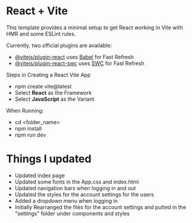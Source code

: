 # React + Vite

This template provides a minimal setup to get React working in Vite with HMR and some ESLint rules.

Currently, two official plugins are available:

- [@vitejs/plugin-react](https://github.com/vitejs/vite-plugin-react/blob/main/packages/plugin-react/README.md) uses [Babel](https://babeljs.io/) for Fast Refresh
- [@vitejs/plugin-react-swc](https://github.com/vitejs/vite-plugin-react-swc) uses [SWC](https://swc.rs/) for Fast Refresh


Steps in Creating a React Vite App

- npm create vite@latest
-  Select **React** as the Framework
-  Select **JavaScript** as the Variant

When Running:

- cd <folder_name>
- npm install
- npm run dev


# Things I updated

- Updated index page
- Updated some fonts in the App.css and index.html
- Updated navigation bars when logging in and out
- Updated the styles for the account settings for the users
- Added a dropdown menu when logging in
- Initially Rearranged the files for the account settings and putted in the "settings" folder under components and styles

